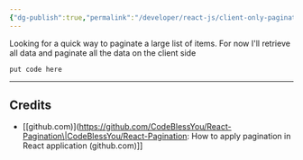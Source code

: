 ```yaml
---
{"dg-publish":true,"permalink":"/developer/react-js/client-only-pagination/","noteIcon":""}
---
```


Looking for a quick way to paginate a large list of items. For now I'll retrieve all data and paginate all the data on the client side

```shell
put code here
```

---
## Credits
- [[github.com)](https://github.com/CodeBlessYou/React-Pagination\|CodeBlessYou/React-Pagination: How to apply pagination in React application (github.com)]]